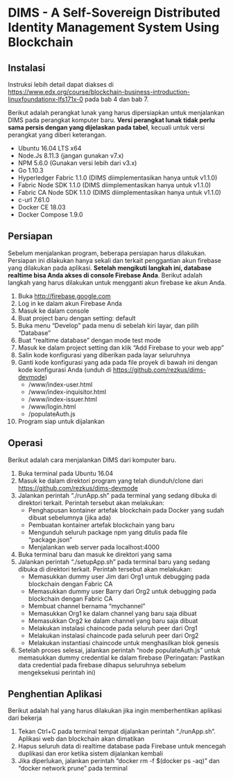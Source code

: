 # DIMS - A Self-Sovereign Distributed Identity Management System Using Blockchain


## Instalasi
Instruksi lebih detail dapat diakses di https://www.edx.org/course/blockchain-business-introduction-linuxfoundationx-lfs171x-0 pada bab 4 dan bab 7.

Berikut adalah perangkat lunak yang harus dipersiapkan untuk menjalankan DIMS pada perangkat komputer baru. **Versi perangkat lunak tidak perlu sama persis dengan yang dijelaskan pada tabel**, kecuali untuk versi perangkat yang diberi keterangan.

* Ubuntu 16.04 LTS x64
* Node.Js 8.11.3 (jangan gunakan v7.x)
* NPM 5.6.0 (Gunakan versi lebih dari v3.x)
* Go 1.10.3
* Hyperledger Fabric 1.1.0 (DIMS diimplementasikan hanya untuk v1.1.0)
* Fabric Node SDK 1.1.0 (DIMS diimplementasikan hanya untuk v1.1.0)
* Fabric CA Node SDK 1.1.0 (DIMS diimplementasikan hanya untuk v1.1.0)
* c-url 7.61.0
* Docker CE 18.03
* Docker Compose 1.9.0


## Persiapan
Sebelum menjalankan program, beberapa persiapan harus dilakukan. Persiapan ini dilakukan hanya sekali dan terkait penggantian akun firebase yang dilakukan pada aplikasi. **Setelah mengikuti langkah ini, database realtime bisa Anda akses di console Firebase Anda**. Berikut adalah langkah yang harus dilakukan untuk mengganti akun firebase ke akun Anda.
  1. Buka http://firebase.google.com
  2. Log in ke dalam akun Firebase Anda
  3. Masuk ke dalam console
  4. Buat project baru dengan setting: default
  5. Buka menu “Develop” pada menu di sebelah kiri layar, dan pilih “Database”
  6. Buat “realtime database” dengan mode test mode
  7. Masuk ke dalam project setting dan klik “Add Firebase to your web app”
  8. Salin kode konfigurasi yang diberikan pada layar seluruhnya
  9. Ganti kode konfigurasi yang ada pada file proyek di bawah ini dengan kode konfigurasi Anda (unduh di https://github.com/rezkus/dims-devmode)
      - /www/index-user.html
      - /www/index-inquisitor.html
      - /www/index-issuer.html
      - /www/login.html
      - /populateAuth.js
  10. Program siap untuk dijalankan


## Operasi
Berikut adalah cara menjalankan DIMS dari komputer baru.
  1. Buka terminal pada Ubuntu 16.04
  2. Masuk ke dalam direktori program yang telah diunduh/clone dari https://github.com/rezkus/dims-devmode
  3. Jalankan perintah “./runApp.sh” pada terminal yang sedang dibuka di direktori terkait. Perintah tersebut akan melakukan:
      - Penghapusan kontainer artefak blockchain pada Docker yang sudah dibuat sebelumnya (jika ada)
      - Pembuatan kontainer artefak blockchain yang baru
      - Mengunduh seluruh package npm yang ditulis pada file “package.json”
      - Menjalankan web server pada localhost:4000
  4. Buka terminal baru dan masuk ke direktori yang sama
  5. Jalankan perintah “./setupApp.sh” pada terminal baru yang sedang dibuka di direktori terkait. Perintah tersebut akan melakukan:
      - Memasukkan dummy user Jim dari Org1 untuk debugging pada blockchain dengan Fabric CA
      - Memasukkan dummy user Barry dari Org2 untuk debugging pada blockchain dengan Fabric CA
      - Membuat channel bernama “mychannel”
      - Memasukkan Org1 ke dalam channel yang baru saja dibuat
      - Memasukkan Org2 ke dalam channel yang baru saja dibuat
      - Melakukan instalasi chaincode pada seluruh peer dari Org1
      - Melakukan instalasi chaincode pada seluruh peer dari Org2
      - Melakukan instantiasi chaincode untuk menghasilkan blok genesis
  6. Setelah proses selesai, jalankan perintah “node populateAuth.js” untuk memasukkan dummy credential ke dalam firebase (Peringatan: Pastikan data credential pada firebase dihapus seluruhnya sebelum mengeksekusi perintah ini)


## Penghentian Aplikasi
Berikut adalah hal yang harus dilakukan jika ingin memberhentikan aplikasi dari bekerja
  1. Tekan Ctrl+C pada terminal tempat dijalankan perintah “./runApp.sh”. Aplikasi web dan blockchain akan dimatikan
  2. Hapus seluruh data di realtime database pada Firebase untuk mencegah duplikasi dan eror ketika sistem dijalankan kembali
  3. Jika diperlukan, jalankan perintah “docker rm -f $(docker ps -aq)” dan “docker network prune” pada terminal

